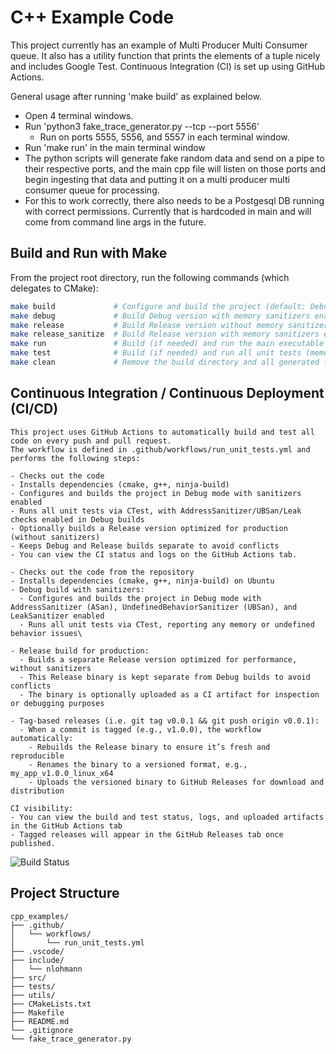 # C++ Example Code
This project currently has an example of Multi Producer Multi Consumer queue.
It also has a utility function that prints the elements of a tuple nicely and includes Google Test. 
Continuous Integration (CI) is set up using GitHub Actions.

General usage after running 'make build' as explained below.

- Open 4 terminal windows.
- Run 'python3 fake_trace_generator.py --tcp --port 5556'
  - Run on ports 5555, 5556, and 5557 in each terminal window.
- Run 'make run' in the main terminal window
- The python scripts will generate fake random data and send on a pipe to their respective ports, and the main cpp file will listen on those ports and begin ingesting that data and putting it on a multi producer multi consumer queue for processing.
- For this to work correctly, there also needs to be a Postgesql DB running with correct permissions. Currently that is hardcoded in main and will come from command line args in the future.

## Build and Run with Make

From the project root directory, run the following commands (which delegates to CMake):

```bash
make build             # Configure and build the project (default: Debug with memory sanitizers)
make debug             # Build Debug version with memory sanitizers enabled
make release           # Build Release version without memory sanitizers (optimized for production)
make release_sanitize  # Build Release version with memory sanitizers enabled
make run               # Build (if needed) and run the main executable
make test              # Build (if needed) and run all unit tests (memory sanitizers enabled in Debug)
make clean             # Remove the build directory and all generated files

```
## Continuous Integration / Continuous Deployment (CI/CD)
```
This project uses GitHub Actions to automatically build and test all code on every push and pull request.
The workflow is defined in .github/workflows/run_unit_tests.yml and performs the following steps:

- Checks out the code
- Installs dependencies (cmake, g++, ninja-build)
- Configures and builds the project in Debug mode with sanitizers enabled
- Runs all unit tests via CTest, with AddressSanitizer/UBSan/Leak checks enabled in Debug builds
- Optionally builds a Release version optimized for production (without sanitizers)
- Keeps Debug and Release builds separate to avoid conflicts
- You can view the CI status and logs on the GitHub Actions tab.

- Checks out the code from the repository
- Installs dependencies (cmake, g++, ninja-build) on Ubuntu
- Debug build with sanitizers:
  - Configures and builds the project in Debug mode with AddressSanitizer (ASan), UndefinedBehaviorSanitizer (UBSan), and LeakSanitizer enabled
  - Runs all unit tests via CTest, reporting any memory or undefined behavior issues\

- Release build for production:
  - Builds a separate Release version optimized for performance, without sanitizers
  - This Release binary is kept separate from Debug builds to avoid conflicts
  - The binary is optionally uploaded as a CI artifact for inspection or debugging purposes

- Tag-based releases (i.e. git tag v0.0.1 && git push origin v0.0.1):
  - When a commit is tagged (e.g., v1.0.0), the workflow automatically:
    - Rebuilds the Release binary to ensure it’s fresh and reproducible
    - Renames the binary to a versioned format, e.g., my_app_v1.0.0_linux_x64
    - Uploads the versioned binary to GitHub Releases for download and distribution

CI visibility:
- You can view the build and test status, logs, and uploaded artifacts in the GitHub Actions tab
- Tagged releases will appear in the GitHub Releases tab once published.
```
![Build Status](https://github.com/AsymptoticEpiphany/cpp_examples/actions/workflows/run_unit_tests.yml/badge.svg)

## Project Structure
```
cpp_examples/
├── .github/
│   └── workflows/
│       └── run_unit_tests.yml
├── .vscode/
├── include/
│   └── nlohmann
├── src/
├── tests/
├── utils/
├── CMakeLists.txt
├── Makefile
├── README.md
└── .gitignore
└── fake_trace_generator.py

```

